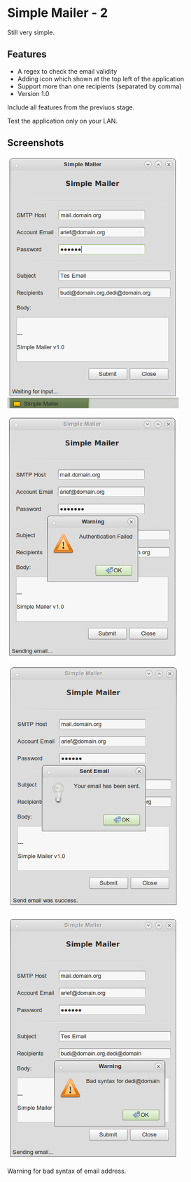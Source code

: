 
# Simple Mailer - 2

Still very simple.

## Features

- A regex to check the email validity
- Adding icon which shown at the top left of the application
- Support more than one recipients (separated by comma)
- Version 1.0

Include all features from the previuos stage.

Test the application only on your LAN.

## Screenshots

![Image 1](00.png)

![Image 2](01.png)

![Image 3](02.png)

![Image 4](03.png)

Warning for bad syntax of email address.


